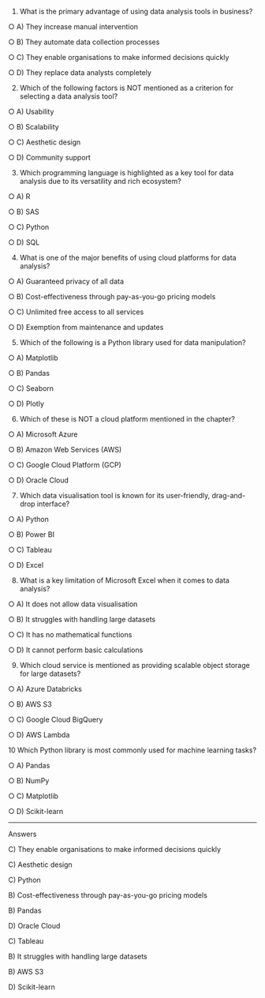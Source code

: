 

1. What is the primary advantage of using data analysis tools in business?

○ A) They increase manual intervention

○ B) They automate data collection processes

○ C) They enable organisations to make informed decisions quickly

○ D) They replace data analysts completely

2. Which of the following factors is NOT mentioned as a criterion for selecting a data analysis tool?
   
○ A) Usability

○ B) Scalability

○ C) Aesthetic design

○ D) Community support

3. Which programming language is highlighted as a key tool for data analysis due to its versatility and rich ecosystem?
   
○ A) R

○ B) SAS

○ C) Python

○ D) SQL


4. What is one of the major benefits of using cloud platforms for data analysis?
   
○ A) Guaranteed privacy of all data

○ B) Cost-effectiveness through pay-as-you-go pricing models

○ C) Unlimited free access to all services

○ D) Exemption from maintenance and updates


5. Which of the following is a Python library used for data manipulation?
   
○ A) Matplotlib

○ B) Pandas

○ C) Seaborn

○ D) Plotly



6. Which of these is NOT a cloud platform mentioned in the chapter?
   
○ A) Microsoft Azure

○ B) Amazon Web Services (AWS)

○ C) Google Cloud Platform (GCP)

○ D) Oracle Cloud


7. Which data visualisation tool is known for its user-friendly, drag-and-drop interface?
   
○ A) Python

○ B) Power BI

○ C) Tableau

○ D) Excel


8. What is a key limitation of Microsoft Excel when it comes to data analysis?
   
○ A) It does not allow data visualisation

○ B) It struggles with handling large datasets

○ C) It has no mathematical functions

○ D) It cannot perform basic calculations


9. Which cloud service is mentioned as providing scalable object storage for large datasets?
    
○ A) Azure Databricks

○ B) AWS S3

○ C) Google Cloud BigQuery

○ D) AWS Lambda

10 Which Python library is most commonly used for machine learning tasks?

○ A) Pandas

○ B) NumPy

○ C) Matplotlib

○ D) Scikit-learn


---




Answers

C) They enable organisations to make informed decisions quickly

C) Aesthetic design

C) Python

B) Cost-effectiveness through pay-as-you-go pricing models

B) Pandas

D) Oracle Cloud

C) Tableau

B) It struggles with handling large datasets

B) AWS S3

D) Scikit-learn




